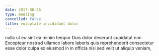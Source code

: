 ```yaml
---
date: 2017-06-26
type: meeting
cancelled: false
title: voluptate incididunt dolor
---
```

nulla ut eu sint ea minim tempor Duis dolor deserunt cupidatat non Excepteur nostrud ullamco labore laboris quis reprehenderit consectetur esse dolor culpa ex eiusmod in in officia nisi sed velit ut aliquip veniam,